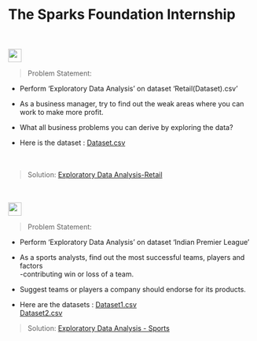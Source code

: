 # The Sparks Foundation Internship






<br><br>
<img height="27" src="https://img.shields.io/badge/Exploratory Data Analysis (Retail) -Level  Beginner-green.svg?&style=for-the-badge&logo=TheSparksFoundation&logoColor=blue"/>
<br>

> Problem Statement:
- Perform ‘Exploratory Data Analysis’ on dataset ‘Retail(Dataset).csv’ <br>
- As a business manager, try to find out the weak areas where you can work to
make more profit.<br>
- What all business problems you can derive by exploring the data?<br>

- Here is the dataset :
<a href="https://github.com/3laa3bdelgawad/TheSparksFoundationInternship/blob/main/Task1_Exploratory%20Data%20Analysis%20-%20Retail/SampleSuperstore.csv">Dataset.csv</a><br>
<br><br>
> Solution:
<a href="https://github.com/3laa3bdelgawad/TheSparksFoundationInternship/blob/main/Task1_Exploratory%20Data%20Analysis%20-%20Retail/Task1%20-%20Exploratory%20Data%20Analysis%20-%20Retail.ipynb"> Exploratory Data Analysis-Retail</a>







<br><br>
<img height="27" src="https://img.shields.io/badge/Exploratory Data Analysis (Sports) -Level  Advanced-red.svg?&style=for-the-badge&logo=TheSparksFoundation&logoColor=blue"/>
<br>

> Problem Statement:
- Perform ‘Exploratory Data Analysis’ on dataset ‘Indian Premier League’<br>
- As a sports analysts, find out the most successful teams, players and factors<br>
-contributing win or loss of a team.<br>
- Suggest teams or players a company should endorse for its products.<br>


- Here are the datasets :
<a href="https://github.com/3laa3bdelgawad/TheSparksFoundationInternship/blob/main/Task2_Exploratory%20Data%20Analysis%20-%20Sports/deliveries.csv">Dataset1.csv</a><br>
<a href="https://github.com/3laa3bdelgawad/TheSparksFoundationInternship/blob/main/Task2_Exploratory%20Data%20Analysis%20-%20Sports/matches.csv">Dataset2.csv</a><br>

> Solution:
<a href="https://github.com/3laa3bdelgawad/TheSparksFoundationInternship/blob/main/Task2_Exploratory%20Data%20Analysis%20-%20Sports/Task2%20-%20Exploratory%20Data%20Analysis%20-%20Sports.ipynb">Exploratory Data Analysis - Sports</a>




